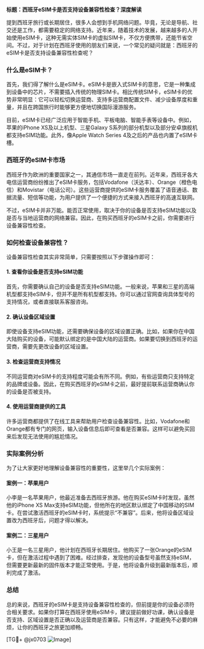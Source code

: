 **标题：西班牙eSIM卡是否支持设备兼容性检查？深度解读**

提到西班牙旅行或长期居住，很多人会想到手机网络问题。毕竟，无论是导航、社交还是工作，都需要稳定的网络支持。近年来，随着技术的发展，越来越多的人开始使用eSIM卡，这种无需实体SIM卡的虚拟SIM卡，不仅方便携带，还能节省空间。不过，对于计划在西班牙使用的朋友们来说，一个常见的疑问就是：西班牙的eSIM卡是否支持设备兼容性检查呢？

### 什么是eSIM卡？
首先，我们得了解什么是eSIM卡。eSIM卡是嵌入式SIM卡的意思，它是一种集成到设备中的芯片，不需要插入传统的物理SIM卡。相比传统SIM卡，eSIM卡的优势非常明显：它可以轻松切换运营商、支持多运营商配置文件、减少设备厚度和重量，并且在跨国旅行时能够更方便地切换国际漫游服务。

目前，eSIM卡已经广泛应用于智能手机、平板电脑、智能手表等设备中。例如，苹果的iPhone XS及以上机型、三星Galaxy S系列的部分机型以及部分安卓旗舰机都支持eSIM功能。此外，像Apple Watch Series 4及之后的产品也内置了eSIM卡槽。

### 西班牙的eSIM卡市场
西班牙作为欧洲的重要国家之一，其通信市场一直走在前列。近年来，西班牙各大电信运营商纷纷推出了eSIM卡服务，包括Vodafone（沃达丰）、Orange（橙色电信）和Movistar（电话公司）。这些运营商提供的eSIM卡服务覆盖了语音通话、数据流量、短信等功能，为用户提供了一个便捷的方式来接入西班牙的高速互联网。

不过，eSIM卡并非万能。能否正常使用，取决于你的设备是否支持eSIM功能以及是否与当地运营商的网络兼容。因此，在购买西班牙的eSIM卡之前，你需要进行设备兼容性检查。

### 如何检查设备兼容性？
设备兼容性检查其实非常简单，只需要按照以下步骤操作即可：

#### 1. 查看你设备是否支持eSIM功能
首先，你需要确认自己的设备是否支持eSIM功能。一般来说，苹果和三星的高端机型都支持eSIM卡，但并不是所有机型都支持。你可以通过官网查询具体型号的支持情况，或者直接联系客服咨询。

#### 2. 确认设备区域设置
即使设备支持eSIM功能，还需要确保设备的区域设置正确。比如，如果你在中国大陆购买的设备，可能默认绑定的是中国大陆的运营商。如果要切换到西班牙的运营商，需要先更改设备的区域设置。

#### 3. 检查运营商支持情况
不同运营商对eSIM卡的支持程度可能会有所不同。例如，有些运营商只支持特定的品牌或设备。因此，在购买西班牙的eSIM卡之前，最好提前联系运营商确认你的设备是否被支持。

#### 4. 使用运营商提供的工具
许多运营商都提供了在线工具来帮助用户检查设备兼容性。比如，Vodafone和Orange都有专门的网页，输入设备信息后即可查看是否兼容。这样可以避免买回来后发现无法使用的尴尬情况。

### 实际案例分析
为了让大家更好地理解设备兼容性的重要性，这里举几个实际案例：

#### 案例一：苹果用户
小李是一名苹果用户，他最近准备去西班牙旅游。他在购买eSIM卡时发现，虽然他的iPhone XS Max支持eSIM功能，但他所在的地区默认绑定了中国移动的SIM卡。在尝试激活西班牙的eSIM卡时，系统提示“不兼容”。后来，他将设备区域设置改为西班牙后，问题才得以解决。

#### 案例二：三星用户
小王是一名三星用户，他计划在西班牙长期居住。他购买了一张Orange的eSIM卡，但在激活过程中遇到了困难。经过排查，发现他的设备型号虽然支持eSIM，但需要更新最新的固件版本才能正常使用。于是，他将设备升级到最新版本后，顺利完成了激活。

### 总结
总的来说，西班牙的eSIM卡是支持设备兼容性检查的，但前提是你的设备必须符合相关要求。如果你打算在西班牙使用eSIM卡，建议提前做好功课，确认设备是否支持、区域设置是否正确以及运营商是否兼容。只有这样，才能避免不必要的麻烦，让你的西班牙之旅更加顺畅。

[TG💪+ @jx0703 ![Image](https://github.com/user-attachments/assets/dbca1d08-cadb-493c-b0ec-ad6f7a83f270)]